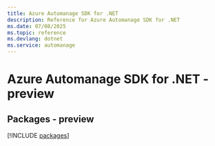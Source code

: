 ```yaml
---
title: Azure Automanage SDK for .NET
description: Reference for Azure Automanage SDK for .NET
ms.date: 07/08/2025
ms.topic: reference
ms.devlang: dotnet
ms.service: automanage
---
```

# Azure Automanage SDK for .NET - preview
## Packages - preview
[!INCLUDE [packages](automanage-index.md)]
